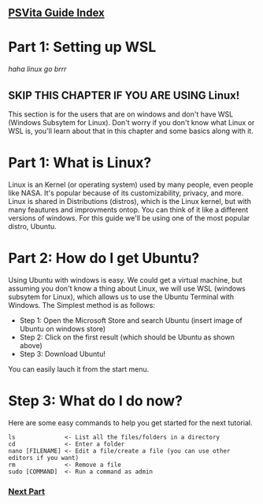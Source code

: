## [PSVita Guide Index](https://docs.pipewarp.co.uk/vita-docs)

# Part 1: Setting up WSL
###### haha linux go brrr


## SKIP THIS CHAPTER IF YOU ARE USING Linux!
This section is for the users that are on windows and don't have WSL (Windows Subsytem for Linux). 
Don't worry if you don't know what Linux or WSL is, you'll learn about that in this chapter and some basics along with it.

# Part 1: What is Linux?
Linux is an Kernel (or operating system) used by many people, even people like NASA. It's popular because of its customizability, privacy, and more. Linux is shared in Distributions (distros), which is the Linux kernel, but with many feautures and improvments ontop. You can think of it like a different versions of windows.
For this guide we'll be using one of the most popular distro, Ubuntu.

# Part 2: How do I get Ubuntu?

Using Ubuntu with windows is easy. We could get a virtual machine, but assuming you don't know a thing about Linux, we will use WSL (windows subsytem for Linux), which allows us to use the Ubuntu Terminal with Windows.
The Simplest method is as follows:

* Step 1: Open the Microsoft Store and search Ubuntu (insert image of Ubuntu on windows store)
* Step 2: Click on the first result (which should be Ubuntu as shown above)
* Step 3: Download Ubuntu!

You can easily lauch it from the start menu.

# Step 3: What do I do now?
Here are some easy commands to help you get started for the next tutorial.
```
ls              <- List all the files/folders in a directory
cd              <- Enter a folder
nano [FILENAME] <- Edit a file/create a file (you can use other editors if you want)
rm              <- Remove a file
sudo [COMMAND]  <- Run a command as admin
```

### [Next Part](https://docs.pipewarp.co.uk/vita-docs/chapter-1/part-2/)